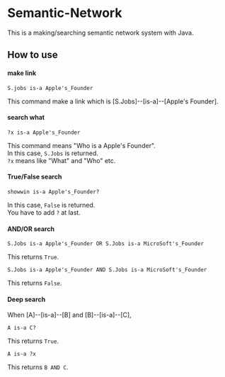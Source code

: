 Semantic-Network
================

This is a making/searching semantic network system with Java.

## How to use
#### make link

    S.jobs is-a Apple's_Founder
    
This command make a link which is [S.Jobs]--[is-a]--[Apple's Founder].

#### search what

    ?x is-a Apple's_Founder
    
This command means "Who is a Apple's Founder".  
In this case, `S.Jobs` is returned.  
`?x` means like "What" and "Who" etc. 

#### True/False search

    showwin is-a Apple's_Founder?

In this case, `False` is returned.  
You have to add `?` at last.


#### AND/OR search

    S.Jobs is-a Apple's_Founder OR S.Jobs is-a MicroSoft's_Founder

This returns `True`.

    S.Jobs is-a Apple's_Founder AND S.Jobs is-a MicroSoft's_Founder

This returns `False`.


#### Deep search
When [A]--[is-a]--[B] and [B]--[is-a]--[C],

    A is-a C?

This returns `True`.

    A is-a ?x
This returns `B AND C`.